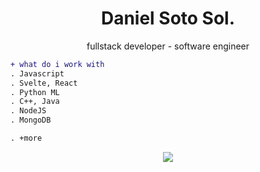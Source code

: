 <h1 align="center">Daniel Soto Sol.</h1>
<p align="center">fullstack developer - software engineer

```diff
+ what do i work with
. Javascript
. Svelte, React
. Python ML
. C++, Java
. NodeJS
. MongoDB

. +more
```
  <div/>
    <p align="center">
        <a href="https://skillicons.dev">
            <img src="https://skillicons.dev/icons?i=js, py, svelte, react, postgres, java, git, npm, mongodb&perline=3" />
        </a>
    </p>
  </div>